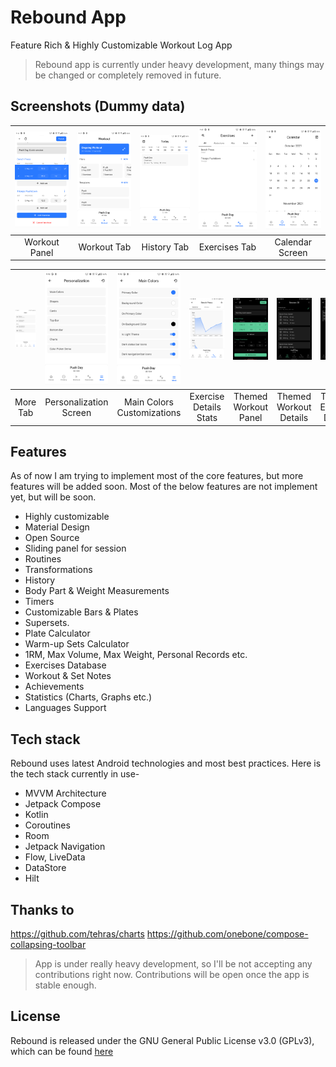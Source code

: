 # Rebound App

Feature Rich & Highly Customizable Workout Log App

> Rebound app is currently under heavy development, many things may be
> changed or completely removed in future.

## Screenshots (Dummy data)

| <img src="arts/workout_panel.png" width="200"/> | <img src="arts/workout_tab.png" width="200"/> | <img src="arts/history_tab.png" width="200"/> | <img src="arts/exercises_tab.png" width="200"/> | <img src="arts/calendar_screen.png" width="200"/> | 
|:---:|:---:|:---:|:---:|:---:|
|Workout Panel|Workout Tab|History Tab|Exercises Tab|Calendar Screen|

|<img src="arts/more_tab.png" width="200"/> | <img src="arts/personalization_screen.png" width="200"/> | <img src="arts/main_colors_screen.png" width="200"/> | <img src="arts/exercise_details_stats.png" width="200"/> | <img src="arts/themed_workout_panel.png" width="200"/> | <img src="arts/themed_workout_details.png" width="200"/> | <img src="arts/themed_exercise_details_history.png" width="200"/> |
|:---:|:---:|:---:|:---:|:---:|:---:|:---:|
|More Tab|Personalization Screen|Main Colors Customizations|Exercise Details Stats|Themed Workout Panel|Themed Workout Details|Themed Exercise Details|

## Features

As of now I am trying to implement most of the core features, but more features will be added soon.
Most of the below features are not implement yet, but will be soon.

- Highly customizable
- Material Design
- Open Source
- Sliding panel for session
- Routines
- Transformations
- History
- Body Part & Weight Measurements
- Timers
- Customizable Bars & Plates
- Supersets.
- Plate Calculator
- Warm-up Sets Calculator
- 1RM, Max Volume, Max Weight, Personal Records etc.
- Exercises Database
- Workout & Set Notes
- Achievements
- Statistics (Charts, Graphs etc.)
- Languages Support

## Tech stack

Rebound uses latest Android technologies and most best practices. Here is the tech stack currently
in use-

- MVVM Architecture
- Jetpack Compose
- Kotlin
- Coroutines
- Room
- Jetpack Navigation
- Flow, LiveData
- DataStore
- Hilt

## Thanks to

https://github.com/tehras/charts
https://github.com/onebone/compose-collapsing-toolbar

> App is under really heavy development, so I'll be not accepting any contributions right now.
> Contributions will be open once the app is stable enough.

## License

Rebound is released under the GNU General Public License v3.0 (GPLv3), which can be
found [here](LICENSE.md)